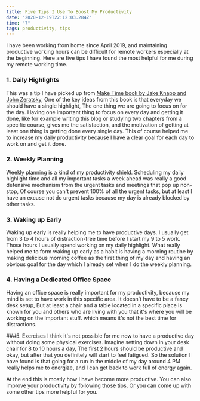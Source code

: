 ```yaml
---
title: Five Tips I Use To Boost My Productivity
date: "2020-12-19T22:12:03.284Z"
time: "7"
tags: productivity, tips
---
```


I have been working from home since April 2019, 
and maintaining productive working hours can be difficult for remote workers especially at the beginning. 
Here are five tips I have found the most helpful for me during my remote working time.

### 1. Daily Highlights
This was a tip I have picked up from [Make Time book by Jake Knapp and John Zeratsky](https://www.goodreads.com/book/show/37880811-make-time), 
One of the key ideas from this book is that everyday we should have a single highlight,
The one thing we are going to focus on for the day. 
Having one important thing to focus on every day and getting it done,
like for example writing this blog or studying two chapters from a specific course,
gives me the satisfaction, and the motivation of getting at least one thing is getting done every single day. This of course helped me to increase my daily productivity because I have a clear goal for each day to work on and get it done.

### 2. Weekly Planning
   Weekly planning is a kind of my productivity shield.
   Scheduling my daily highlight time and all my important tasks a week ahead was really a good defensive mechanism from the urgent tasks and meetings that pop up non-stop,
   Of course you can't prevent 100% of all the urgent tasks, 
   but at least I have an excuse not do urgent tasks because my day is already blocked by other tasks.

### 3. Waking up Early
   Waking up early is really helping me to have productive days. 
   I usually get from 3 to 4 hours of distraction-free time before I start my 9 to 5 work. 
   Those hours I usually spend working on my daily highlight.
   What really helped me to form waking up early as a habit is having a morning routine by making delicious morning coffee as the first thing of my day and having an obvious goal for the day which I already set when I do the weekly planning.

### 4. Having a Dedicated Office Space
   Having an office space is really important for my productivity,
   because my mind is set to have work in this specific area. 
   It doesn't have to be a fancy desk setup, 
   But at least a chair and a table located in a specific place is known for you and others who are living with you 
   that it's where you will be working on the important stuff.
   which means it's not the best time for distractions.

###5. Exercises
   I think it's not possible for me now to have a productive day without doing some physical exercises. 
   Imagine setting down in your desk chair for 8 to 10 hours a day, 
   The first 2 hours should be productive and okay, but after that you definitely will start to feel fatigued. So the solution I have found is that going for a run in the middle of my day around 4 PM really helps me to energize, 
   and I can get back to work full of energy again.

At the end this is mostly how I have become more productive. You can also improve your productivity by following those tips, Or you can come up with some other tips more helpful for you.
